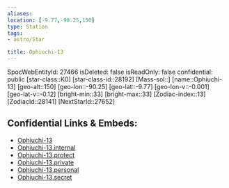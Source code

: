 ```yaml
---
aliases: 
location: [-9.77,-90.25,150]
type: Station
tags:
- astro/Star

title: Ophiuchi-13
---
```

SpocWebEntityId: 27466
isDeleted: false
isReadOnly: false
confidential: public
[star-class::K0]
[star-class-id::28192]
[Mass-sol::]
[name::Ophiuchi-13]
[geo-alt::150]
[geo-lon::-90.25]
[geo-lat::-9.77]
[geo-lon-v::-0.001]
[geo-lat-v::-0.12]
[bright-min::33]
[bright-max::33]
[Zodiac-index::13]
[ZodiacId::28141]
[NextStarId::27652]



## Confidential Links & Embeds: 
- [Ophiuchi-13](../../../_public/astro/Star/Ophiuchi-13.md) 
- [Ophiuchi-13.internal](../../../_internal/astro/Star/Ophiuchi-13.internal.md) 
- [Ophiuchi-13.protect](../../../_protect/astro/Star/Ophiuchi-13.protect.md) 
- [Ophiuchi-13.private](../../../_private/astro/Star/Ophiuchi-13.private.md) 
- [Ophiuchi-13.personal](../../../_personal/astro/Star/Ophiuchi-13.personal.md) 
- [Ophiuchi-13.secret](../../../_secret/astro/Star/Ophiuchi-13.secret.md) 
